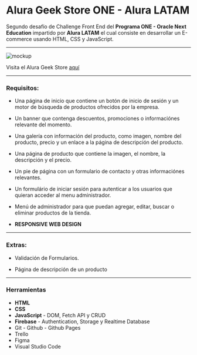 # Alura Geek Store ONE - Alura LATAM

Segundo desafío de Challenge Front End del **Programa ONE - Oracle Next Education** impartido por **Alura LATAM** el cual consiste en desarrollar un E-commerce usando HTML, CSS y JavaScript.

---

![mockup](https://user-images.githubusercontent.com/114038041/234415088-c360334c-5cb8-4c51-9b60-201fcf1c4ca3.png)

Visita el Alura Geek Store [aquí](https://freddyca.github.io/Portafolio/)

---

### Requisitos:

- Una página de inicio que contiene un botón de inicio de sesión y un motor de búsqueda de productos ofrecidos por la empresa.

- Un banner que contenga descuentos, promociones o informaciónes relevante del momento.

- Una galería con información del producto, como imagen, nombre del producto, precio y un enlace a la página de descripción del producto.

- Una página de producto que contiene la imagen, el nombre, la descripción y el precio.

- Un pie de página con un formulario de contacto y otras informaciónes relevantes.

- Un formulário de iniciar sesión para autenticar a los usuarios que quieran acceder al menu administrador.

- Menú de administrador para que puedan agregar, editar, buscar o eliminar productos de la tienda.

- **RESPONSIVE WEB DESIGN**

---

### Extras:

- Validación de Formularios.

- Página de descripción de un producto

---

### Herramientas

- **HTML**
- **CSS**
- **JavaScript** - DOM, Fetch API y CRUD
- **Firebase**  - Authentication, Storage y Realtime Database
- Git - Github - Github Pages
- Trello
- Figma
- Visual Studio Code
